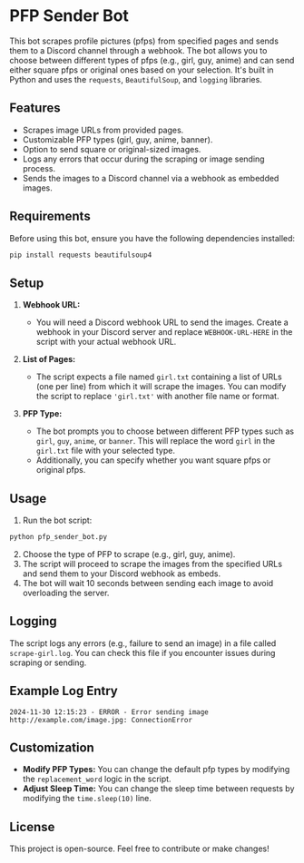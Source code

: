 # PFP Sender Bot

This bot scrapes profile pictures (pfps) from specified pages and sends them to a Discord channel through a webhook. The bot allows you to choose between different types of pfps (e.g., girl, guy, anime) and can send either square pfps or original ones based on your selection. It's built in Python and uses the `requests`, `BeautifulSoup`, and `logging` libraries.

## Features
- Scrapes image URLs from provided pages.
- Customizable PFP types (girl, guy, anime, banner).
- Option to send square or original-sized images.
- Logs any errors that occur during the scraping or image sending process.
- Sends the images to a Discord channel via a webhook as embedded images.

## Requirements

Before using this bot, ensure you have the following dependencies installed:

```bash
pip install requests beautifulsoup4
```

## Setup

1. **Webhook URL:**
   - You will need a Discord webhook URL to send the images. Create a webhook in your Discord server and replace `WEBHOOK-URL-HERE` in the script with your actual webhook URL.

2. **List of Pages:**
   - The script expects a file named `girl.txt` containing a list of URLs (one per line) from which it will scrape the images. You can modify the script to replace `'girl.txt'` with another file name or format.

3. **PFP Type:**
   - The bot prompts you to choose between different PFP types such as `girl`, `guy`, `anime`, or `banner`. This will replace the word `girl` in the `girl.txt` file with your selected type.
   - Additionally, you can specify whether you want square pfps or original pfps.

## Usage

1. Run the bot script:

```bash
python pfp_sender_bot.py
```

2. Choose the type of PFP to scrape (e.g., girl, guy, anime).
3. The script will proceed to scrape the images from the specified URLs and send them to your Discord webhook as embeds.
4. The bot will wait 10 seconds between sending each image to avoid overloading the server.

## Logging

The script logs any errors (e.g., failure to send an image) in a file called `scrape-girl.log`. You can check this file if you encounter issues during scraping or sending.

## Example Log Entry

```
2024-11-30 12:15:23 - ERROR - Error sending image http://example.com/image.jpg: ConnectionError
```

## Customization

- **Modify PFP Types:** You can change the default pfp types by modifying the `replacement_word` logic in the script.
- **Adjust Sleep Time:** You can change the sleep time between requests by modifying the `time.sleep(10)` line.
  
## License

This project is open-source. Feel free to contribute or make changes!
